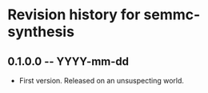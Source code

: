 # Revision history for semmc-synthesis

## 0.1.0.0 -- YYYY-mm-dd

* First version. Released on an unsuspecting world.
